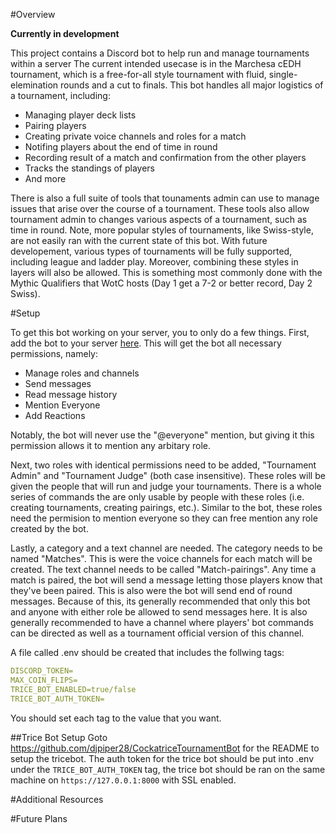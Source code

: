 #Overview

**Currently in development**

This project contains a Discord bot to help run and manage tournaments within a server
The current intended usecase is in the Marchesa cEDH tournament, which is a free-for-all style tournament with fluid, single-elemination rounds and a cut to finals.
This bot handles all major logistics of a tournament, including:
 - Managing player deck lists
 - Pairing players
 - Creating private voice channels and roles for a match
 - Notifing players about the end of time in round
 - Recording result of a match and confirmation from the other players
 - Tracks the standings of players
 - And more

There is also a full suite of tools that tounaments admin can use to manage issues that arise over the course of a tournament.
These tools also allow tournament admin to changes various aspects of a tournament, such as time in round.
Note, more popular styles of tournaments, like Swiss-style, are not easily ran with the current state of this bot.
With future developement, various types of tournaments will be fully supported, including league and ladder play.
Moreover, combining these styles in layers will also be allowed.
This is something most commonly done with the Mythic Qualifiers that WotC hosts (Day 1 get a 7-2 or better record, Day 2 Swiss).


#Setup

To get this bot working on your server, you to only do a few things.
First, add the bot to your server [here]("https://discord.com/api/oauth2/authorize?client_id=784967512106074183&permissions=268634192&scope=bot").
This will get the bot all necessary permissions, namely:
 - Manage roles and channels
 - Send messages
 - Read message history
 - Mention Everyone
 - Add Reactions

Notably, the bot will never use the "@everyone" mention, but giving it this permission allows it to mention any arbitary role.

Next, two roles with identical permissions need to be added, "Tournament Admin" and "Tournament Judge" (both case insensitive).
These roles will be given the people that will run and judge your tournaments.
There is a whole series of commands the are only usable by people with these roles (i.e. creating tournaments, creating pairings, etc.).
Similar to the bot, these roles need the permision to mention everyone so they can free mention any role created by the bot.

Lastly, a category and a text channel are needed.
The category needs to be named "Matches".
This is were the voice channels for each match will be created.
The text channel needs to be called "Match-pairings".
Any time a match is paired, the bot will send a message letting those players know that they've been paired.
This is also were the bot will send end of round messages.
Because of this, its generally recommended that only this bot and anyone with either role be allowed to send messages here.
It is also generally recommended to have a channel where players' bot commands can be directed as well as a tournament official version of this channel.

A file called .env should be created that includes the follwing tags:
```yaml
DISCORD_TOKEN=
MAX_COIN_FLIPS=
TRICE_BOT_ENABLED=true/false
TRICE_BOT_AUTH_TOKEN=
```
You should set each tag to the value that you want.

##Trice Bot Setup
Goto https://github.com/djpiper28/CockatriceTournamentBot for the README to setup the tricebot.
The auth token for the trice bot should be put into .env under the `TRICE_BOT_AUTH_TOKEN` tag,
the trice bot should be ran on the same machine on `https://127.0.0.1:8000` with SSL enabled.


#Additional Resources


#Future Plans





